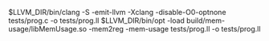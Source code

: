$LLVM_DIR/bin/clang -S -emit-llvm -Xclang -disable-O0-optnone tests/prog.c -o tests/prog.ll
$LLVM_DIR/bin/opt -load build/mem-usage/libMemUsage.so -mem2reg -mem-usage tests/prog.ll -o tests/prog.ll